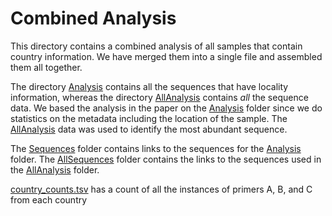 # Combined Analysis

This directory contains a combined analysis of all samples that contain country information. We have merged them into a single file and assembled them all together.

The directory [Analysis](Analysis) contains all the sequences that have locality information, whereas the directory [AllAnalysis](AllAnalysis) contains _all_ the sequence data. We based the analysis in the paper on the [Analysis](Analysis) folder since we do statistics on the metadata including the location of the sample. The  [AllAnalysis](AllAnalysis) data was used to identify the most abundant sequence.

The [Sequences](Sequences) folder contains links to the sequences for the [Analysis](Analysis) folder. The  [AllSequences](AllSequences) folder contains the links to the sequences used in the [AllAnalysis](AllAnalysis) folder.

[country_counts.tsv](country_counts.tsv) has a count of all the instances of primers A, B, and C from each country
